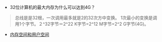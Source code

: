 - 32位计算机的最大内存为什么可以达到4G？
> 总线是是32根，一次调用最多就是2的32次方中变换。 1次最小的变换是调用1个字节。２^32字节＝2^22 K字节=2^12 M字节=2^2 G字节(4G)。

- [内存空间和用户空间](https://blog.csdn.net/baidu_38310096/article/details/78225020)

